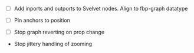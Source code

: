- [ ] Add inports and outports to Svelvet nodes. Align to fbp-graph datatype

- [ ] Pin anchors to position

- [ ] Stop graph reverting on prop change

- Stop jittery handling of zooming

